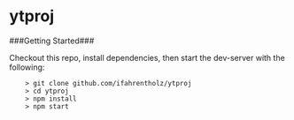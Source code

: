 # ytproj

###Getting Started###

Checkout this repo, install dependencies, then start the dev-server with the following:

```
	> git clone github.com/ifahrentholz/ytproj
	> cd ytproj
	> npm install
	> npm start
```
